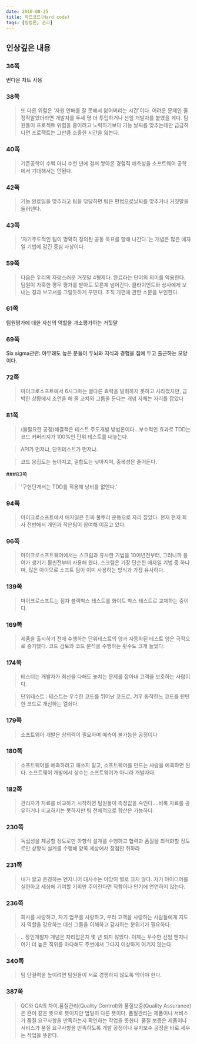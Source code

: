 ```yaml
---
date: 2010-08-25
title: 하드코드(Hard code)
tags: [방법론, 관리]
---
```


## 인상깊은 내용

### 36쪽
번다운 차트 사용

### 38쪽
> 또 다른 위험은 '자원 안배를 잘 못해서 잃어버리는 시간'이다. 어려운 문제인 줄 정작알았더라면 개발자를 두세 명 더 투입하거나 선임 개발자를 붙였을 게다. 팀원들이 프로젝트 위험을 줄이려고 노력하기보다 기능 날짜를 맞추는데만 급급하다면 프로젝트는 그만큼 소중한 시간을 잃는다.
 
### 40쪽
> 기존공학이 수백 아니 수천 년에 걸쳐 쌓아온 경험적 예측성을 소프트웨어 공학에서 기대해서는 안된다.

### 42쪽 
> 기능 완료일을 맞추라고 팀을 닦달하면 팀은 편법으로날짜를 맞추거나 거짓말을 둘러댄다.

### 43쪽 
> '자기주도적인 팀이 명확히 정의된 공동 목표를 향해 나간다.'는 개념은 많은 애자일 기법에 감긴 중심 사상이다.

### 59쪽 
> 다음은 우리의 자랑스러운 거짓말 4형제다.
> 완료라는 단어의 의미를 악용한다.
> 팀원이 가혹한 평무 평가를 받아도 모른체 넘어간다.
> 클라이언트와 상사에게 보내는 경과 보고서를 그럴듯하게 꾸민다.
> 조직 개편에 관한 소문을 부인한다.

### 61쪽
팀원평가에 대한 자신의 역할을 과소평가하는 거짓말

### 69쪽
Six sigma관련: 아무래도 높은 분들이 두뇌와 지식과 경험을 집에 두고 출근하는 모양이다.

### 72쪽 
> 마이크로소프트에서 6시그마는 별다른 효력을 발휘하지 못하고 사라졌지만, 급박한 상황에서 조언을 해 줄 코치와 그룹을 둔다는 개념 자체는 자리를 잡았다

### 81쪽
> (불필요한 공정)해결책은 테스트 주도개발 방법론이다...부수적인 효과로 TDD는 코드 커버리지가 100%인 단위 테스트를 내놓는다.

> API가 먼저냐, 단위테스트가 먼저냐.

> 코드 응집도는 높아지고, 결합도는 낮아지며, 중복성은 줄어든다.

###83쪽
> '구현단계서는 TDD를 적용해 낭비를 없앤다.'

### 94쪽
> 마이크로소프트에서 애자일은 진짜 풀뿌리 운동으로 자리 잡았다. 현재 현재 회사 전반에서 개인과 작은팀이 참여해 이끌고 있다.

### 96쪽
> 마이크로소프트웨어에서는 스크럼과 유사한 기법을 10여년전부터, 그러니까 용어가 생기기 훨씬전부터 사용해 왔다. 스크럼은 가장 단순한 애자일 기법 중 하나며, 많은 아이므로 소프트 팀이 이미 사용하는 방식과 가장 유사하다.

### 139쪽
> 마이크로소프트는 점차 블랙박스 테스트를 화이트 박스 테스트로 교체하는 중이다.

### 169쪽
> 제품을 출시하기 전에 수행하는 단위테스트의 양과 자동화된 테스트 양은 극적으로 증가했다. 코드 검토와 코드 분석을 수행하는 횟수도 크게 늘었다.

### 174쪽
> 테스터는 개발자가 최선을 다해도 놓치는 문제를 잡아내 고객을 보호하는 사람이다.

> 단위테스트 : 테스트는 우수한 코드를 뛰어난 코드로, 겨우 동작한느 코드를 탄탄한 코드로 개선하는 열쇠다.

### 179쪽
> 소프트웨어 개발은 창의력이 필요하며 예측이 불가능한 공정이다

### 180쪽
> 소프트웨어를 예측하려고 애쓰지 말고, 소프트웨어를 만드는 사람을 예측하면 된다. 소프트웨어 개발에서 상수는 소프트웨어가 아니라 개발자다.

### 182쪽
> 관리자가 자료를 비교하기 시작하면 팀원들이 측정값을 속인다....비록 자료를 공유하거나 비교하지는 못하지만 팀 전체적으로 합산은 가능하다.

### 230쪽
> 독립성을 제공할 정도로만 하향식 설계를 수행하고 협력과 품질을 최적화할 정도로만 상향식 설계를 수행해 양쪽 세상에서 장점만 취하라

### 231쪽
> 내가 알고 존경하는 엔지니어 대사수는 야망이 별로 크지 않다. 자기 아이디어를 실현하고 세상에 기여할 기회만 주어진다면 직함이나 인기에 연연하지 않는다.

### 236쪽
> 회사를 사랑하고, 자기 업무를 사랑하고, 우리 고객을 사랑하는 사람들에게 지도자 역할을 강요하는 대신 그들을 이해하고 감사하는 분위기가 필요하다.

> .. 장인개발자 개념은 자리잡은지 몇 년 되지 않았다. 이제는 우수한 선임 엔지니어가 더 높은 직위를 마다해도 주변에서 그다지 이상하게 여기지 않는다.

### 340쪽
> 팀 단결력을 높이려면 팀원들이 서로 경쟁하지 않도록 막아야 한다.

### 387쪽
> QC와 QA의 차이.품질관리(Quality Control)와 품질보증(Quality Assurance)은 흔이 같은 뜻으로 뜻이지만 엄밀히 다른 뜻이다. 품질관리는 제품이나 서비스가 품질 요구사항을 만족하는지 확인하는 작업을 뜻한다. 품질 보증은 제품이나 서비스가 품질 요구사항을 만족하도록 개발 공정이나 유지보수 공정을 바로 세우는 작업을 뜻한다.
